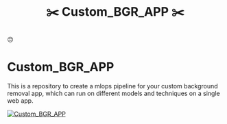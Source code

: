 # <p align="center"> ✂️ Custom_BGR_APP ✂️  </p>

😔

# Custom_BGR_APP
This is a repository to create a mlops pipeline for your custom background removal app, which can run on different models and techniques on a single web app.


[![Custom_BGR_APP](https://img.youtube.com/vi/uAksgBFnGWY/0.jpg)](https://www.youtube.com/watch?v=uAksgBFnGWY)
